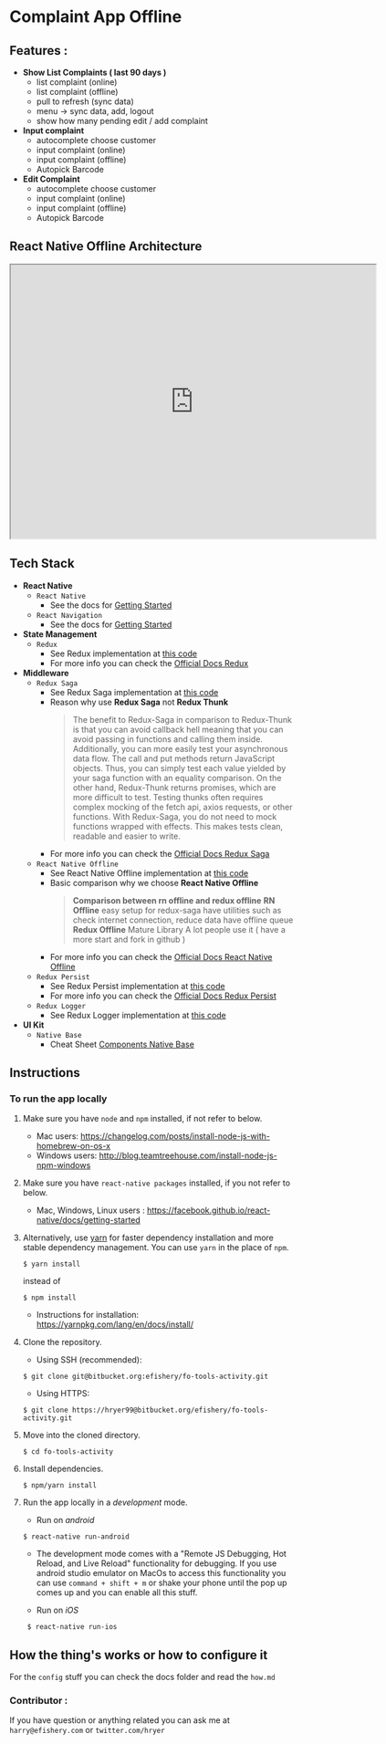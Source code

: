 # Complaint App Offline

## Features : 
  * **Show List Complaints ( last 90 days )**
    * list complaint (online)
    * list complaint (offline)
    * pull to refresh (sync data)
    * menu -> sync data, add, logout
    * show how many pending edit / add complaint
  * **Input complaint**
    * autocomplete choose customer
    * input complaint (online)
    * input complaint (offline)
    * Autopick Barcode
  * **Edit Complaint**
    * autocomplete choose customer
    * input complaint (online)
    * input complaint (offline)
    * Autopick Barcode

## React Native Offline Architecture
<iframe src="https://drive.google.com/file/d/1r4jD_f9fQ4Fe-pgAfEZEsjmWRpYgeL3M/preview" width="640" height="480"></iframe>

## Tech Stack
  * **React Native**
    * `React Native`
      - See the docs for [Getting Started](https://facebook.github.io/react-native/docs/getting-started)
    * `React Navigation`
      - See the docs for [Getting Started](https://reactnavigation.org/docs/en/hello-react-navigation.html)
  * **State Management**
    * `Redux`
      - See Redux implementation at [this code]() 
      - For more info you can check the [Official Docs Redux](https://redux.js.org/introduction/getting-started) 
  * **Middleware**
    * `Redux Saga`
      - See Redux Saga implementation at [this code]()
      - Reason why use **Redux Saga** not **Redux Thunk**
        > The benefit to Redux-Saga in comparison to Redux-Thunk is that you can avoid callback hell meaning that you can avoid passing in functions and calling them inside. Additionally, you can more easily test your asynchronous data flow. The call and put methods return JavaScript objects. Thus, you can simply test each value yielded by your saga function with an equality comparison. On the other hand, Redux-Thunk returns promises, which are more difficult to test. Testing thunks often requires complex mocking of the fetch api, axios requests, or other functions. With Redux-Saga, you do not need to mock functions wrapped with effects. This makes tests clean, readable and easier to write.
      - For more info you can check the [Official Docs Redux Saga](https://redux-saga.js.org/) 
    * `React Native Offline`
      - See React Native Offline implementation at [this code]()
      - Basic comparison why we choose **React Native Offline**
        > **Comparison between rn offline and redux offline**
        **RN Offline**
        easy setup for redux-saga
        have utilities such as check internet connection, reduce data
        have offline queue
        **Redux Offline**
        Mature Library
        A lot people use it ( have a more start and fork in github )
      - For more info you can check the [Official Docs React Native Offline](https://github.com/rgommezz/react-native-offline)
    * `Redux Persist`
      - See Redux Persist implementation at [this code]()
      - For more info you can check the [Official Docs Redux Persist](https://github.com/rt2zz/redux-persist)
    * `Redux Logger`
      - See Redux Logger implementation at [this code]()
  * **UI Kit**
    * `Native Base`
      - Cheat Sheet [Components Native Base](https://docs.nativebase.io/docs/CheatSheet.html)

## Instructions

### To run the app locally

1. Make sure you have `node` and `npm` installed, if not refer to below.
    - Mac users: https://changelog.com/posts/install-node-js-with-homebrew-on-os-x
    - Windows users: http://blog.teamtreehouse.com/install-node-js-npm-windows
    
2. Make sure you have `react-native packages` installed, if you not refer to below.
    - Mac, Windows, Linux users : https://facebook.github.io/react-native/docs/getting-started

3. Alternatively, use [yarn](https://yarnpkg.com/en/) for faster dependency installation
    and more stable dependency management. You can use `yarn` in the place of `npm`.
    ```
    $ yarn install
    ```
    instead of
    ```
    $ npm install
    ```
    - Instructions for installation: https://yarnpkg.com/lang/en/docs/install/
    
4. Clone the repository.
    - Using SSH (recommended):
    ```
    $ git clone git@bitbucket.org:efishery/fo-tools-activity.git
    ```
    - Using HTTPS:
    ```
    $ git clone https://hryer99@bitbucket.org/efishery/fo-tools-activity.git
    ```
    
5. Move into the cloned directory.
    ```
    $ cd fo-tools-activity
    ```

6. Install dependencies.
    ```
    $ npm/yarn install
    ```
    
7. Run the app locally in a _development_ mode.
    - Run on _android_
    ```
    $ react-native run-android
    ```
      - The development mode comes with a "Remote JS Debugging, Hot Reload, and Live Reload" functionality for debugging. If you use android studio emulator on MacOs to access this functionality you can use ``` command + shift + m ``` or shake your phone until the pop up comes up and you can enable all this stuff.

    - Run on _iOS_
    ```
     $ react-native run-ios
    ```

## How the thing's works or how to configure it
For the `config` stuff you can check the docs folder and read the `how.md`

### Contributor :
  If you have question or anything related you can ask me at `harry@efishery.com` or `twitter.com/hryer`